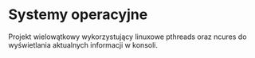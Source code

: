# Systemy operacyjne
Projekt wielowątkowy wykorzystujący linuxowe pthreads oraz ncures do wyświetlania aktualnych informacji w konsoli.
